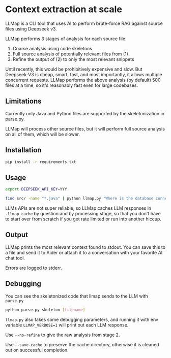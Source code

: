 # Context extraction at scale

LLMap is a CLI tool that uses AI to perform brute-force RAG against source files using Deepseek v3.

LLMap performs 3 stages of analysis for each source file:
 1. Coarse analysis using code skeletons
 2. Full source analysis of potentially relevant files from (1)
 3. Refine the output of (2) to only the most relevant snippets

Until recently, this would be prohibitively expensive and slow.  But Deepseek-V3 is cheap, smart, fast,
and most importantly, it allows multiple concurrent requests.  LLMap performs the above analysis
(by default) 500 files at a time,
so it's reasonably fast even for large codebases.

## Limitations

Currently only Java and Python files are supported by the skeletonization in parse.py.

LLMap will process other source files, but it will perform full source analysis on all of them,
which will be slower.

## Installation

```bash
pip install -r requirements.txt
```

## Usage

```bash
export DEEPSEEK_API_KEY=YYY

find src/ -name "*.java" | python llmap.py "Where is the database connection configured?"
```

LLMs APIs are not super reliable, so LLMap caches LLM responses in `.llmap_cache` by question and by processing
stage, so that you don't have to start over from scratch if you get rate limited or run into another hiccup.

## Output

LLMap prints the most relevant context found to stdout.  You can save this to a file and send it to Aider
or attach it to a conversation with your favorite AI chat tool.

Errors are logged to stderr.

## Debugging

You can see the skeletonized code that llmap sends to the LLM with `parse.py`
```bash
python parse.py skeleton [filename]
```

`llmap.py` also takes some debugging parameters, and running it with env variable `LLMAP_VERBOSE=1` will print out each LLM response.

Use `--no-refine` to give the raw analysis from stage 2.

Use `--save-cache` to preserve the cache directory, otherwise it is cleaned out on successful completion.
